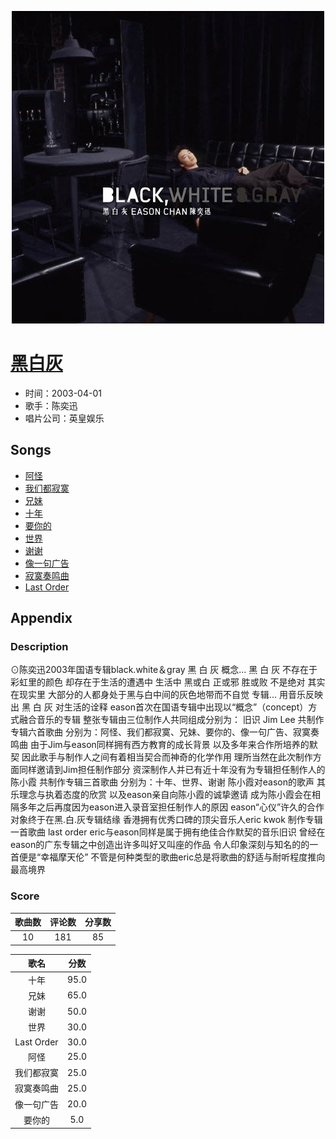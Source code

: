 <p align="center">
	<img src="imgs/黑白灰.jpg" alt="album_img" />
</p>

# [黑白灰](https://music.163.com/album?id=6548)

* 时间：2003-04-01
* 歌手：陈奕迅
* 唱片公司：英皇娱乐
## Songs

* [阿怪](songs/阿怪_66838/README.md)
* [我们都寂寞](songs/我们都寂寞_66840/README.md)
* [兄妹](songs/兄妹_66841/README.md)
* [十年](songs/十年_66842/README.md)
* [要你的](songs/要你的_66844/README.md)
* [世界](songs/世界_66846/README.md)
* [谢谢](songs/谢谢_66849/README.md)
* [像一句广告](songs/像一句广告_66852/README.md)
* [寂寞奏鸣曲](songs/寂寞奏鸣曲_66855/README.md)
* [Last Order](songs/last_order_66858/README.md)
## Appendix

### Description

⊙陈奕迅2003年国语专辑black.white＆gray 黑 白 灰
概念...
黑 白 灰 不存在于彩虹里的颜色
却存在于生活的遭遇中
生活中
黑或白
正或邪
胜或败
不是绝对
其实在现实里
大部分的人都身处于黑与白中间的灰色地带而不自觉
专辑...
用音乐反映出 黑 白 灰
对生活的诠释
eason首次在国语专辑中出现以“概念”（concept）方式融合音乐的专辑
整张专辑由三位制作人共同组成分别为：
旧识
Jim Lee
共制作专辑六首歌曲
分别为：阿怪、我们都寂寞、兄妹、要你的、像一句广告、寂寞奏鸣曲
由于Jim与eason同样拥有西方教育的成长背景
以及多年来合作所培养的默契
因此歌手与制作人之间有着相当契合而神奇的化学作用
理所当然在此次制作方面同样邀请到Jim担任制作部分
资深制作人并已有近十年没有为专辑担任制作人的陈小霞
共制作专辑三首歌曲
分别为：十年、世界、谢谢
陈小霞对eason的歌声
其乐理念与执着态度的欣赏
以及eason亲自向陈小霞的诚挚邀请
成为陈小霞会在相隔多年之后再度因为eason进入录音室担任制作人的原因
eason“心仪”许久的合作对象终于在黑.白.灰专辑结缘
香港拥有优秀口碑的顶尖音乐人eric kwok
制作专辑一首歌曲
last order
eric与eason同样是属于拥有绝佳合作默契的音乐旧识
曾经在eason的广东专辑之中创造出许多叫好又叫座的作品
令人印象深刻与知名的的一首便是“幸福摩天伦”
不管是何种类型的歌曲eric总是将歌曲的舒适与耐听程度推向最高境界

### Score

|歌曲数|评论数|分享数|
|:---:|:---:|:---:|
|10|181|85|

|歌名|分数|
|:---:|:---:|
|十年|95.0
|兄妹|65.0
|谢谢|50.0
|世界|30.0
|Last Order|30.0
|阿怪|25.0
|我们都寂寞|25.0
|寂寞奏鸣曲|25.0
|像一句广告|20.0
|要你的|5.0
